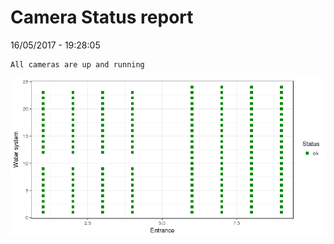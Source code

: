 Camera Status report
================
16/05/2017 - 19:28:05

    All cameras are up and running

![](camreport_files/figure-markdown_github/unnamed-chunk-2-1.png)
